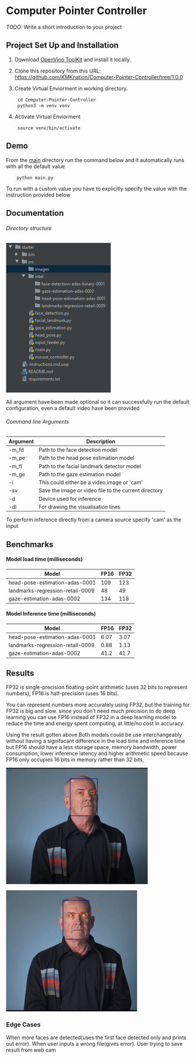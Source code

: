 # Computer Pointer Controller

*TODO:* Write a short introduction to your project

## Project Set Up and Installation
1. Download [OpenVino ToolKit](https://software.intel.com/content/www/us/en/develop/tools/openvino-toolkit/choose-download.html) and install it locally.

2. Clone this repository from this URL: https://github.com/KMKnation/Computer-Pointer-Controller/tree/1.0.0

3. Create Virtual Enviorment in working directory.

        cd Computer-Pointer-Controller
        python3 -m venv venv

4. Activate Virtual Enviorment
        
        source venv/bin/activate
                
## Demo
From the [main](./src) directory run the command below and it automatically runs with all the default value
        
        python main.py 

To run with a custom value you have to explicitly specify the value with the instruction provided below
## Documentation
###### Directory structure
![structure](./src/images/structure.PNG)

All argument have been made optional so it can successfully run the default configuration, even a default video have been provided
###### Command line Arguments
Argument|Description
| ------------- | -------------|
|-m_fd|Path to the face detection model
|-m_pe|Path to the head pose estimation model
|-m_fl|Path to the facial landmark detector model
|-m_ge|Path to the gaze estimation model
|-i|This could either be a video,image or 'cam'
|-sv|Save the image or video file to the current directory
|-d|Device used for inference
|-dl|For drawing the visualisation lines

To perform inference directly from a camera source specify 'cam' as the input

## Benchmarks
#### Model load time (milliseconds)
|Model|FP16|FP32|
|----|----|----|
|head-pose-estimation-adas-0001|109|123|
|landmarks-regression-retail-0009|48|49|
|gaze-estimation-adas-0002|134|118|

#### Model Inference time (milliseconds)
|Model|FP16|FP32|
|----|----|----|
|head-pose-estimation-adas-0001|6.07|3.07|
|landmarks-regression-retail-0009|0.88|1.13|
|gaze-estimation-adas-0002|41.2|41.7|

## Results
FP32 is single-precision floating-point arithmetic (uses 32 bits to represent numbers), FP16 is half-precision (uses 16 bits).

You can represent numbers more accurately using FP32, but the training for FP32 is big and slow.
since you don't need much precision to do deep learning you can use FP16 instead of FP32 in a deep learning model to reduce the time and energy spent computing, at little/no cost in accuracy.

Using the result gotten above Both models could be use interchangeably without having a signifacant
difference in the load time and inference time but FP16 should have a less storage space, memory bandwidth, power consumption,
lower inference latency and higher arithmetic speed because FP16 only occupies 16 bits in memory rather than 32 bits,

![structure](./src/images/visuals1.PNG)

![structure](./src/images/visuals3.PNG)
### Edge Cases
When more faces are detected(uses the first face detected only and prints out error).
When user inputs a wrong file(gives error).
User trying to save result from web cam

